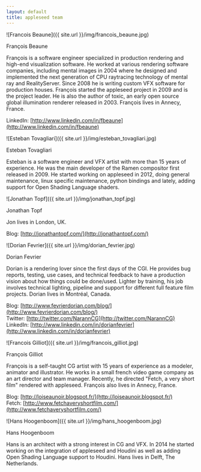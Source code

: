 ```yaml
---
layout: default
title: appleseed team
---
```


![Francois Beaune]({{ site.url }}/img/francois_beaune.jpg)

François Beaune

François is a software engineer specialized in production rendering and high-end visualization software. He worked at various rendering software companies, including mental images in 2004 where he designed and implemented the next generation of CPU raytracing technology of mental ray and RealityServer. Since 2008 he is writing custom VFX software for production houses. François started the appleseed project in 2009 and is the project leader. He is also the author of toxic, an early open source global illumination renderer released in 2003. François lives in Annecy, France.

LinkedIn: [http://www.linkedin.com/in/fbeaune](http://www.linkedin.com/in/fbeaune)<br>


![Esteban Tovagliari]({{ site.url }}/img/esteban_tovagliari.jpg)

Esteban Tovagliari

Esteban is a software engineer and VFX artist with more than 15 years of experience. He was the main developer of the Ramen compositor 
first released in 2009. He started working on appleseed in 2012, doing general maintenance, linux specific maintenance, python bindings 
and lately, adding support for Open Shading Language shaders.


![Jonathan Topf]({{ site.url }}/img/jonathan_topf.jpg)

Jonathan Topf

Jon lives in London, UK.

Blog: [http://jonathantopf.com/](http://jonathantopf.com/)<br>


![Dorian Fevrier]({{ site.url }}/img/dorian_fevrier.jpg)

Dorian Fevrier

Dorian is a rendering lover since the first days of the CGI. He provides bug reports, testing, use cases, and technical feedback to have a production vision about how things could be done/used. Lighter by training, his job involves technical lighting, pipeline and support for different full feature film projects. Dorian lives in Montréal, Canada.

Blog: [http://www.fevrierdorian.com/blog/](http://www.fevrierdorian.com/blog/)<br>
Twitter: [http://twitter.com/NarannCG](http://twitter.com/NarannCG)<br>
LinkedIn: [http://www.linkedin.com/in/dorianfevrier](http://www.linkedin.com/in/dorianfevrier)<br>


![Francois Gilliot]({{ site.url }}/img/francois_gilliot.jpg)

François Gilliot

François is a self-taught CG artist with 15 years of experience as a modeler, animator and illustrator. He works in a small french video game company as an art director and team manager. Recently, he directed "Fetch, a very short film" rendered with appleseed. François also lives in Annecy, France.

Blog: [http://loiseaunoir.blogspot.fr/](http://loiseaunoir.blogspot.fr/)<br>
Fetch: [http://www.fetchaveryshortfilm.com/](http://www.fetchaveryshortfilm.com/)<br>


![Hans Hoogenboom]({{ site.url }}/img/hans_hoogenboom.jpg)

Hans Hoogenboom

Hans is an architect with a strong interest in CG and VFX. In 2014 he started working on the integration of appleseed and Houdini as well as adding Open Shading Language support to Houdini. Hans lives in Delft, The Netherlands.
